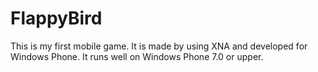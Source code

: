 # FlappyBird
This is my first mobile game. It is made by using XNA and developed for Windows Phone. It runs well on Windows Phone 7.0 or upper.
